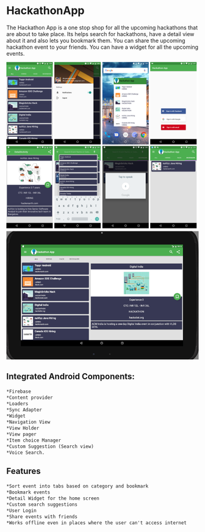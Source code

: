 # HackathonApp #
The Hackathon App is a one stop shop for all the upcoming hackathons that are about to take
place. Its helps search for hackathons, have a detail view about it and also lets you bookmark
them. You can share the upcoming hackathon event to your friends. You can have a widget for
all the upcoming events.

![ScreenShot](img/hackathonApp.png)
![ScreenShot](img/tab.PNG)

## Integrated Android Components: ##
    *Firebase
    *Content provider
    *Loaders
    *Sync Adapter
    *Widget
    *Navigation View
    *View Holder
    *View pager
    *Item choice Manager
    *Custom Suggestion (Search view)
    *Voice Search.

## Features ##
    *Sort event into tabs based on category and bookmark
    *Bookmark events
    *Detail Widget for the home screen
    *Custom search suggestions
    *User Login
    *Share events with friends
    *Works offline even in places where the user can't access internet

